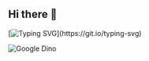 ## Hi there 👋

[![Typing SVG](https://readme-typing-svg.herokuapp.com?font=Fira+Code&duration=4000&pause=1000&color=20D757&width=435&separator=%3C&lines=console.log(%22Hello+world!%22);%3Cprint(%22Hello+world!%22))](https://git.io/typing-svg)

![Google Dino](https://raw.githubusercontent.com/saadeghi/saadeghi/refs/heads/master/dino.gif)

<!--
**WilliamsjAlva/WilliamsjAlva** is a ✨ _special_ ✨ repository because its `README.md` (this file) appears on your GitHub profile.

Here are some ideas to get you started:

- 🔭 I’m currently working on ...
- 🌱 I’m currently learning ...
- 👯 I’m looking to collaborate on ...
- 🤔 I’m looking for help with ...
- 💬 Ask me about ...
- 📫 How to reach me: ...
- 😄 Pronouns: ...
- ⚡ Fun fact: ...
-->

